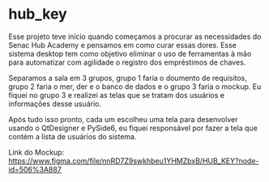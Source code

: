 # hub_key

Esse projeto teve início quando começamos a procurar as necessidades do Senac Hub Academy e pensamos em como curar essas dores. Esse sistema desktop tem como objetivo eliminar o uso de ferramentas à mão para automatizar com agilidade o registro dos empréstimos de chaves.

Separamos a sala em 3 grupos, grupo 1 faria o doumento de requisitos, grupo 2 faria o mer, der e o banco de dados e o grupo 3 faria o mockup.
Eu fiquei no grupo 3 e realizei as telas que se tratam dos usuários e informações desse usuário.

Após tudo isso pronto, cada um escolheu uma tela para desenvolver usando o QtDesigner e PySide6, eu fiquei responsável por fazer a tela que contém a lista de usuários do sistema.

Link do Mockup: https://www.figma.com/file/nnRD7Z9swkhbeu1YHMZbxB/HUB_KEY?node-id=506%3A887
